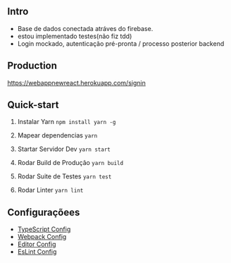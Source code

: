 ## **Intro**

 - Base de dados conectada atráves do firebase.
 - estou implementado testes(não fiz tdd)
 - Login mockado, autenticação pré-pronta / processo posterior backend 


## **Production**

https://webappnewreact.herokuapp.com/signin

## **Quick-start**

1. Instalar Yarn
`npm install yarn -g`

2. Mapear dependencias
`yarn`

3. Startar Servidor Dev
`yarn start`

4. Rodar Build de Produção
`yarn build`

5. Rodar Suite de Testes
`yarn test`

6. Rodar Linter
`yarn lint`


## **Configuraçõees**

* [TypeScript Config](./tsconfig.json)
* [Webpack Config](./config/webpack.config.js)
* [Editor Config](./.editorconfig)
* [EsLint Config](./.eslintrc.js)
